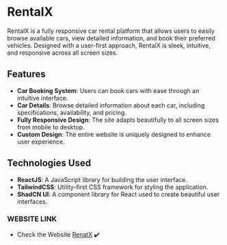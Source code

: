 # RentalX

RentalX is a fully responsive car rental platform that allows users to easily browse available cars, view detailed information, and book their preferred vehicles. Designed with a user-first approach, RentalX is sleek, intuitive, and responsive across all screen sizes.

## Features

- **Car Booking System**: Users can book cars with ease through an intuitive interface.
- **Car Details**: Browse detailed information about each car, including specifications, availability, and pricing.
- **Fully Responsive Design**: The site adapts beautifully to all screen sizes from mobile to desktop.
- **Custom Design**: The entire website is uniquely designed to enhance user experience.

## Technologies Used

- **ReactJS**: A JavaScript library for building the user interface.
- **TailwindCSS**: Utility-first CSS framework for styling the application.
- **ShadCN UI**: A component library for React used to create beautiful user interfaces.

### WEBSITE LINK 
- Check the Website [RenatX](https://rentalx-one.vercel.app/) ✔️

